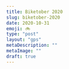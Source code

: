 ```yaml
---
title: Biketober 2020
slug: biketober-2020
date: 2020-10-31
emoji: 🚲
type: "post"
layout: "gps"
metaDescription: ""
metaImage: ""
draft: true
---
```




